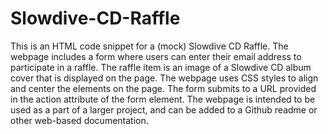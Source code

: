 # Slowdive-CD-Raffle

This is an HTML code snippet for a (mock) Slowdive CD Raffle. The webpage includes a form where users can enter their email address to participate in a raffle. The raffle item is an image of a Slowdive CD album cover that is displayed on the page. The webpage uses CSS styles to align and center the elements on the page. The form submits to a URL provided in the action attribute of the form element. The webpage is intended to be used as a part of a larger project, and can be added to a Github readme or other web-based documentation.
